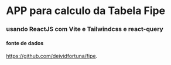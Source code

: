 # APP para calculo da Tabela Fipe 
### usando ReactJS com Vite e Tailwindcss e react-query 
#### fonte de dados 
https://github.com/deividfortuna/fipe.